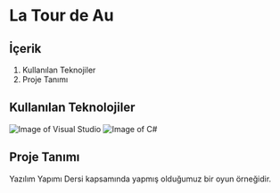 # La Tour de Au

## İçerik

1. Kullanılan Teknojiler
2. Proje Tanımı

## Kullanılan Teknolojiler

![Image of Visual Studio](https://www.usine-logicielle.org/wp-content/uploads/2017/12/Visual-pic.jpg "Visual Studio")
![Image of C#](https://analyse-innovation-solution.fr/applications/my_app/files/images/csharp-language-developpement-microsoft.jpg "C#")

## Proje Tanımı

Yazılım Yapımı Dersi kapsamında yapmış olduğumuz bir oyun örneğidir.

